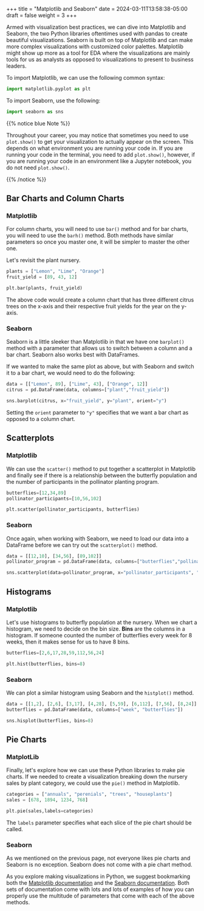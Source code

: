 +++
title = "Matplotlib and Seaborn"
date = 2024-03-11T13:58:38-05:00
draft = false
weight = 3
+++

Armed with visualization best practices, we can dive into Matplotlib and Seaborn, the two Python libraries oftentimes used with pandas to create beautiful visualizations. Seaborn is built on top of Matplotlib and can make more complex visualizations with customized color palettes. Matplotlib might show up more as a tool for EDA where the visualizations are mainly tools for us as analysts as opposed to visualizations to present to business leaders. 

To import Matplotlib, we can use the following common syntax:

```python
import matplotlib.pyplot as plt
```

To import Seaborn, use the following:

```python
import seaborn as sns
```

{{% notice blue Note %}}

Throughout your career, you may notice that sometimes you need to use `plot.show()` to get your visualization to actually appear on the screen. This depends on what environment you are running your code in. If you are running your code in the terminal, you need to add `plot.show()`, however, if you are running your code in an environment like a Jupyter notebook, you do not need `plot.show()`.

{{% /notice %}}

## Bar Charts and Column Charts

### Matplotlib

For column charts, you will need to use `bar()` method and for bar charts, you will need to use the `barh()` method. Both methods have similar parameters so once you master one, it will be simpler to master the other one. 

Let's revisit the plant nursery.

```python {linenos=table}
plants = ["Lemon", "Lime", "Orange"]
fruit_yield = [89, 43, 12]

plt.bar(plants, fruit_yield)
```

The above code would create a column chart that has three different citrus trees on the x-axis and their respective fruit yields for the year on the y-axis.

### Seaborn

Seaborn is a little sleeker than Matplotlib in that we have one `barplot()` method with a parameter that allows us to switch between a column and a bar chart. Seaborn also works best with DataFrames.

If we wanted to make the same plot as above, but with Seaborn and switch it to a bar chart, we would need to do the following:

```python {linenos=table}
data = [["Lemon", 89], ["Lime", 43], ["Orange", 12]]
citrus = pd.DataFrame(data, columns=["plant","fruit_yield"])

sns.barplot(citrus, x="fruit_yield", y="plant", orient="y")
```

Setting the `orient` parameter to `"y"` specifies that we want a bar chart as opposed to a column chart.

## Scatterplots

### Matplotlib

We can use the `scatter()` method to put together a scatterplot in Matplotlib and finally see if there is a relationship between the butterfly population and the number of participants in the pollinator planting program.

```python {linenos=table}
butterflies=[12,34,89]
pollinator_participants=[10,56,102]

plt.scatter(pollinator_participants, butterflies)
```

### Seaborn

Once again, when working with Seaborn, we need to load our data into a DataFrame before we can try out the `scatterplot()` method.

```python {linenos=table}
data = [[12,10], [34,56], [89,102]]
pollinator_program = pd.DataFrame(data, columns=["butterflies","pollinator_participants"])

sns.scatterplot(data=pollinator_program, x="pollinator_participants", "butterflies")
```

## Histograms

### Matplotlib

Let's use histograms to butterfly population at the nursery. When we chart a histogram, we need to decide on the bin size. **Bins** are the columns in a histogram. If someone counted the number of butterflies every week for 8 weeks, then it makes sense for us to have 8 bins.

```python {linenos=table}
butterflies=[2,6,17,28,59,112,56,24]

plt.hist(butterflies, bins=8)
```

### Seaborn

We can plot a similar histogram using Seaborn and the `histplot()` method.

```python {linenos=table}
data = [[1,2], [2,6], [3,17], [4,28], [5,59], [6,112], [7,56], [8,24]]
butterflies = pd.DataFrame(data, columns=["week", "butterflies"])

sns.hisplot(butterflies, bins=8)
```

## Pie Charts

### MatplotLib

Finally, let's explore how we can use these Python libraries to make pie charts. If we needed to create a visualization breaking down the nursery sales by plant category, we could use the `pie()` method in Matplotlib.

```python {linenos=table}
categories = ["annuals", "perenials", "trees", "houseplants"]
sales = [678, 1894, 1234, 768]

plt.pie(sales,labels=categories)
```

The `labels` parameter specifies what each slice of the pie chart should be called.

### Seaborn

As we mentioned on the previous page, not everyone likes pie charts and Seaborn is no exception. Seaborn does not come with a pie chart method. 

As you explore making visualizations in Python, we suggest bookmarking both the [Matplotlib documentation](https://matplotlib.org/stable/index.html) and the [Seaborn documentation](https://seaborn.pydata.org/). Both sets of documentation come with lots and lots of examples of how you can properly use the multitude of parameters that come with each of the above methods.